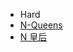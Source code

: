 - Hard
- [N-Queens](https://leetcode.com/problems/n-queens/)
- [N 皇后](https://leetcode.cn/problems/n-queens/)
